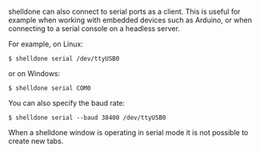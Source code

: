 shelldone can also connect to serial ports as a client.  This is useful
for example when working with embedded devices such as Arduino, or
when connecting to a serial console on a headless server.

For example, on Linux:

```console
$ shelldone serial /dev/ttyUSB0
```

or on Windows:

```console
$ shelldone serial COM0
```

You can also specify the baud rate:

```console
$ shelldone serial --baud 38400 /dev/ttyUSB0
```

When a shelldone window is operating in serial mode it is not possible to create
new tabs.
